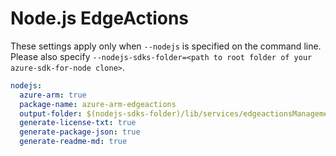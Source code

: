 # Node.js EdgeActions

These settings apply only when `--nodejs` is specified on the command line.
Please also specify `--nodejs-sdks-folder=<path to root folder of your azure-sdk-for-node clone>`.

```yaml $(nodejs)
nodejs:
  azure-arm: true
  package-name: azure-arm-edgeactions
  output-folder: $(nodejs-sdks-folder)/lib/services/edgeactionsManagement
  generate-license-txt: true
  generate-package-json: true
  generate-readme-md: true
```
